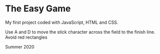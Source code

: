 # The Easy Game

My first project coded with JavaScript, HTML and CSS.

Use A and D to move the stick character across the field to the finish line.
Avoid red rectangles

Summer 2020
